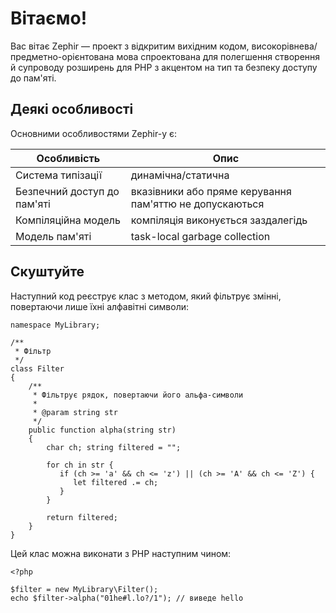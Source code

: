# Вітаємо!

Вас вітає Zephir — проект з відкритим вихідним кодом, високорівнева/предметно-орієнтована мова спроектована для полегшення створення й супроводу розширень для PHP з акцентом на тип та безпеку доступу до пам'яті.

<a name='some-features'></a>

## Деякі особливості

Основними особливостями Zephir-у є:

| Особливість                 | Опис                                                    |
| --------------------------- | ------------------------------------------------------- |
| Система типізації           | динамічна/статична                                      |
| Безпечний доступ до пам'яті | вказівники або пряме керування пам'яттю не допускаються |
| Компіляційна модель         | компіляція виконується заздалегідь                      |
| Модель пам'яті              | task-local garbage collection                           |

<a name='a-small-taste'></a>

## Скуштуйте

Наступний код реєструє клас з методом, який фільтрує змінні, повертаючи лише їхні алфавітні символи:

    namespace MyLibrary;
    
    /**
     * Фільтр
     */
    class Filter
    {
        /**
         * Фільтрує рядок, повертаючи його альфа-символи
         *
         * @param string str
         */
        public function alpha(string str)
        {
            char ch; string filtered = "";
    
            for ch in str {
               if (ch >= 'a' && ch <= 'z') || (ch >= 'A' && ch <= 'Z') {
                  let filtered .= ch;
               }
            }
    
            return filtered;
        }
    }
    

Цей клас можна виконати з PHP наступним чином:

    <?php
    
    $filter = new MyLibrary\Filter();
    echo $filter->alpha("01he#l.lo?/1"); // виведе hello